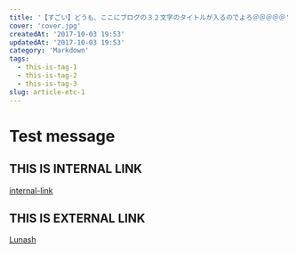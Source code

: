```yaml
---
title: '【すごい】どうも、ここにブログの３２文字のタイトルが入るのでよろ＠＠＠＠＠'
cover: 'cover.jpg'
createdAt: '2017-10-03 19:53'
updatedAt: '2017-10-03 19:53'
category: 'Markdown'
tags:
  - this-is-tag-1
  - this-is-tag-2
  - this-is-tag-3
slug: article-etc-1
---
```


# Test message

## THIS IS INTERNAL LINK

[internal-link](./article-markdown)

## THIS IS EXTERNAL LINK

[Lunash](https://snamiki1212.com/)
